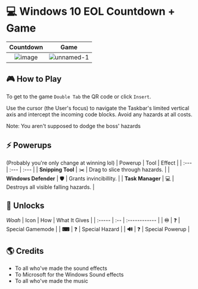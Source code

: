 
# 💻 Windows 10 EOL Countdown + Game

| Countdown | Game |
| :------------------: | :---------------: |
| ![image](https://github.com/user-attachments/assets/d858d90a-c353-4179-bbff-3a1f636ce4dc) | ![unnamed-1](https://github.com/user-attachments/assets/c78eea42-768c-4d9c-81f2-f5b709f5e842) |

## **🎮 How to Play**
To get to the game `Double Tab` the QR code or click `Insert`.

Use the cursor (the User's focus) to navigate the Taskbar's limited vertical axis and intercept the incoming code blocks. Avoid any hazards at all costs.

Note: You aren't supposed to dodge the boss' hazards

## **⚡ Powerups**

(Probably you're only change at winning lol)
| Powerup | Tool | Effect |
| :--- | :--- | :--- |
| **Snipping Tool** | ✂️ | Drag to slice through hazards. |
| **Windows Defender** | 🛡️ | Grants invincibillity. |
| **Task Manager** | 💻 | Destroys all visible falling hazards. |

## 🧬 Unlocks

*Woah*
| Icon | How | What It Gives |
| :----- | :-- | :------------ |
| **♾** | ❓ | Special Gamemode |
| **⌨** | ❓ | Special Hazard |
| **🔊** | ❓ | Special Powerup |

## 🌎 Credits
- To all who've made the sound effects
- To Microsoft for the Windows Sound effects
- To all who've made the music
